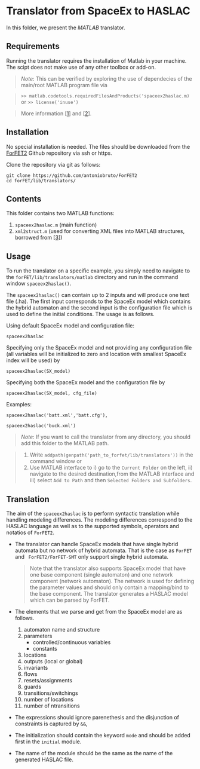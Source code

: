 Translator from SpaceEx to HASLAC
===

In this folder, we present the *MATLAB* translator. 

Requirements
---
Running the translator requires the installation of Matlab in your machine. The scipt does not make use of any other toolbox or add-on.

>*Note*: This can be verified by exploring the use of dependecies of the main/root MATLAB program file via

>`>> matlab.codetools.requiredFilesAndProducts('spaceex2haslac.m)`
or
``>> license('inuse')``

>More information [[1](https://www.mathworks.com/help/matlab/ref/matlab.codetools.requiredfilesandproducts.html)] and [[2](https://www.mathworks.com/help/matlab/ref/license.html)].

Installation
---

No special installation is needed. The files should be downloaded from the [ForFET2](https://github.com/antoniobruto/ForFET2) Github repository via ssh or https. 

Clone the repository via git as follows:

```
git clone https://github.com/antoniobruto/ForFET2
cd forFET/lib/translators/
```

Contents
---
This folder contains two MATLAB functions:

1. `spaceex2haslac.m` (main function)
2. `xml2struct.m` (used for converting XML files into MATLAB structures, borrowed from [[3](https://www.mathworks.com/matlabcentral/fileexchange/28518-xml2struct)])

Usage
---

To run the translator on a specific example, you simply need to navigate to the `forFET/lib/translators/matlab` directory and run in the command window `spaceex2haslac()`. 

The `spaceex2haslac()` can contain up to 2 inputs and will produce one text file (.ha). The first input corresponds to the SpaceEx model which contains the hybrid automaton and the second input is the configuration file which is used to define the initial conditions. The usage is as follows.

Using default SpaceEx model and configuration file:

```
spaceex2haslac 
```

Specifying only the SpaceEx model and not providing any configuration file (all variables will be initialized to zero and location with smallest SpaceEx index will be used) by

```
spaceex2haslac(SX_model) 
```

Specifying both the SpaceEx model and the configuration file by

```
spaceex2haslac(SX_model, cfg_file) 
```

Examples: 
```
spaceex2haslac('batt.xml','batt.cfg'),
```
```
spaceex2haslac('buck.xml')
```
>*Note*: If you want to call the translator from any directory, you should add this folder to the MATLAB path. 

>1. Write `addpath(genpath('path_to_forfet/lib/translators'))` in the command window or 
>2. Use MATLAB interface to i) go to the `Current Folder` on the left, ii) navigate to the desired destination,from the MATLAB interface and iii) select `Add to Path` and then `Selected Folders and Subfolders`. 

Translation
---

The aim of the `spaceex2haslac` is to perform syntactic translation while handling modeling differences. The modeling differences correspond to the HASLAC language as well as to the supported symbols, operators and notatios of `ForFET2`. 

- The translator can handle SpaceEx models that have single hybrid automata but no network of hybrid automata. That is the case as `ForFET` and ` ForFET2/ForFET-SMT` only support single hybrid automata. 

	> Note that the translator also supports SpaceEx model that have one base component (single automaton) and one network component (network automaton). The network is used for defining the parameter values and should only contain a mapping/bind to the base component. The translator generates a HASLAC model which can be parsed by ForFET. 

- The elements that we parse and get from the SpaceEx model are as follows.

	1. automaton name and structure
	2. parameters
		* controlled/continuous variables
		* constants
	3. locations
	4. outputs (local or global)
	5. invariants
	6. flows
	7. resets/assignments
	8. guards
	9. transitions/switchings
	10. number of locations
	11. number of ntransitions

- The expressions should ignore parenethesis and the disjunction of constraints is captured by `&&`,

- The initialization should contain the keyword `mode` and should be added first in the `initial` module.

- The name of the module should be the same as the name of the generated HASLAC file.